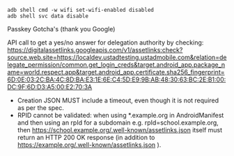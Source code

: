 
```
adb shell cmd -w wifi set-wifi-enabled disabled
adb shell svc data disable
```

Passkey Gotcha's (thank you Google)
 
API call to get a yes/no answer for delegation authority by checking:
https://digitalassetlinks.googleapis.com/v1/assetlinks:check?source.web.site=https://localdev.ustadtesting.ustadmobile.com&relation=delegate_permission/common.get_login_creds&target.android_app.package_name=world.respect.app&target.android_app.certificate.sha256_fingerprint=6D:0E:03:2C:BA:4C:8D:BA:E3:1E:6E:C4:5D:E9:9B:AB:48:30:63:BC:2E:B1:00:DC:9F:6D:D3:A5:00:E2:70:3A

* Creation JSON MUST include a timeout, even though it is not required as per the spec.
* RPID cannot be validated: when using *.example.org in AndroidManifest and then using an rpId
  for a subdomain e.g. rpId=school.example.org, then https://school.example.org/.well-known/assetlinks.json 
  itself must return an HTTP 200 OK response (in addition to https://example.org/.well-known/assetlinks.json ). 

